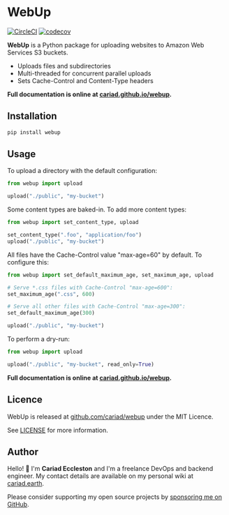 # WebUp

[![CircleCI](https://circleci.com/gh/cariad/webup/tree/main.svg?style=shield)](https://circleci.com/gh/cariad/webup/tree/main) [![codecov](https://codecov.io/gh/cariad/webup/branch/main/graph/badge.svg?token=Gkqtgno072)](https://codecov.io/gh/cariad/webup)

**WebUp** is a Python package for uploading websites to Amazon Web Services S3
buckets.

- Uploads files and subdirectories
- Multi-threaded for concurrent parallel uploads
- Sets Cache-Control and Content-Type headers

**Full documentation is online at [cariad.github.io/webup](https://cariad.github.io/webup/webup.html).**

## Installation

```bash
pip install webup
```

## Usage

To upload a directory with the default configuration:

```python
from webup import upload

upload("./public", "my-bucket")
```

Some content types are baked-in. To add more content types:

```python
from webup import set_content_type, upload

set_content_type(".foo", "application/foo")
upload("./public", "my-bucket")
```

All files have the Cache-Control value "max-age=60" by default. To configure this:

```python
from webup import set_default_maximum_age, set_maximum_age, upload

# Serve *.css files with Cache-Control "max-age=600":
set_maximum_age(".css", 600)

# Serve all other files with Cache-Control "max-age=300":
set_default_maximum_age(300)

upload("./public", "my-bucket")
```

To perform a dry-run:

```python
from webup import upload

upload("./public", "my-bucket", read_only=True)
```

**Full documentation is online at [cariad.github.io/webup](https://cariad.github.io/webup/webup.html).**

## Licence

WebUp is released at [github.com/cariad/webup](https://github.com/cariad/webup) under the MIT Licence.

See [LICENSE](https://github.com/cariad/webup/blob/main/LICENSE) for more information.

## Author

Hello! 👋 I'm **Cariad Eccleston** and I'm a freelance DevOps and backend engineer. My contact details are available on my personal wiki at [cariad.earth](https://cariad.earth).

Please consider supporting my open source projects by [sponsoring me on GitHub](https://github.com/sponsors/cariad/).
